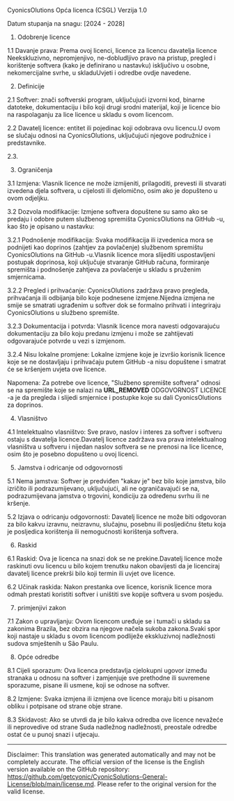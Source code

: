 CyonicsOlutions Opća licenca (CSGL)
Verzija 1.0

Datum stupanja na snagu: [2024 - 2028]

1. Odobrenje licence

1.1 Davanje prava: Prema ovoj licenci, licence za licencu davatelja licence Neekskluzivno, nepromjenjivo, ne-dobludljivo pravo na pristup, pregled i korištenje softvera (kako je definirano u nastavku) isključivo u osobne, nekomercijalne svrhe, u skladuUvjeti i odredbe ovdje navedene.

2. Definicije

2.1 Softver: znači softverski program, uključujući izvorni kod, binarne datoteke, dokumentaciju i bilo koji drugi srodni materijal, koji je licence bio na raspolaganju za lice licence u skladu s ovom licencom.

2.2 Davatelj licence: entitet ili pojedinac koji odobrava ovu licencu.U ovom se slučaju odnosi na CyonicsOlutions, uključujući njegove podružnice i predstavnike.

2.3.

3. Ograničenja

3.1 Izmjena: Vlasnik licence ne može izmijeniti, prilagoditi, prevesti ili stvarati izvedena djela softvera, u cijelosti ili djelomično, osim ako je dopušteno u ovom odjeljku.

3.2 Dozvola modifikacije: Izmjene softvera dopuštene su samo ako se predaju i odobre putem službenog spremišta CyonicsOlutions na GitHub -u, kao što je opisano u nastavku:

3.2.1 Podnošenje modifikacija: Svaka modifikacija ili izvedenica mora se podnijeti kao doprinos (zahtjev za povlačenje) službenom spremištu CyonicsOlutions na GitHub -u.Vlasnik licence mora slijediti uspostavljeni postupak doprinosa, koji uključuje stvaranje GitHub računa, formiranje spremišta i podnošenje zahtjeva za povlačenje u skladu s pruženim smjernicama.

3.2.2 Pregled i prihvaćanje: CyonicsOlutions zadržava pravo pregleda, prihvaćanja ili odbijanja bilo koje podnesene izmjene.Nijedna izmjena ne smije se smatrati ugrađenim u softver dok se formalno prihvati i integriraju CyonicsOlutions u službeno spremište.

3.2.3 Dokumentacija i potvrda: Vlasnik licence mora navesti odgovarajuću dokumentaciju za bilo koju predanu izmjenu i može se zahtijevati odgovarajuće potvrde u vezi s izmjenom.

3.2.4 Nisu lokalne promjene: Lokalne izmjene koje je izvršio korisnik licence koje se ne dostavljaju i prihvaćaju putem GitHub -a nisu dopuštene i smatrat će se kršenjem uvjeta ove licence.

Napomena: Za potrebe ove licence, "Službeno spremište softvera" odnosi se na spremište koje se nalazi na __URL_REMOVED__ ODGOVORNOST LICENCE -a je da pregleda i slijedi smjernice i postupke koje su dali CyonicsOlutions za doprinos.

4. Vlasništvo

4.1 Intelektualno vlasništvo: Sve pravo, naslov i interes za softver i softveru ostaju s davatelja licence.Davatelj licence zadržava sva prava intelektualnog vlasništva u softveru i nijedan naslov softvera se ne prenosi na lice licence, osim što je posebno dopušteno u ovoj licenci.

5. Jamstva i odricanje od odgovornosti

5.1 Nema jamstva: Softver je predviđen "kakav je" bez bilo koje jamstva, bilo izričito ili podrazumijevano, uključujući, ali ne ograničavajući se na, podrazumijevana jamstva o trgovini, kondiciju za određenu svrhu ili ne kršenje.

5.2 Izjava o odricanju odgovornosti: Davatelj licence ne može biti odgovoran za bilo kakvu izravnu, neizravnu, slučajnu, posebnu ili posljedičnu štetu koja je posljedica korištenja ili nemogućnosti korištenja softvera.

6. Raskid

6.1 Raskid: Ova je licenca na snazi ​​dok se ne prekine.Davatelj licence može raskinuti ovu licencu u bilo kojem trenutku nakon obavijesti da je licenciraj davatelj licence prekrši bilo koji termin ili uvjet ove licence.

6.2 Učinak raskida: Nakon prestanka ove licence, korisnik licence mora odmah prestati koristiti softver i uništiti sve kopije softvera u svom posjedu.

7. primjenjivi zakon

7.1 Zakon o upravljanju: Ovom licencom uređuje se i tumači u skladu sa zakonima Brazila, bez obzira na njegove načela sukoba zakona.Svaki spor koji nastaje u skladu s ovom licencom podliježe ekskluzivnoj nadležnosti sudova smještenih u São Paulu.

8. Opće odredbe

8.1 Cijeli sporazum: Ova licenca predstavlja cjelokupni ugovor između stranaka u odnosu na softver i zamjenjuje sve prethodne ili suvremene sporazume, pisane ili usmene, koji se odnose na softver.

8.2 Izmjene: Svaka izmjena ili izmjena ove licence moraju biti u pisanom obliku i potpisane od strane obje strane.

8.3 Skidavost: Ako se utvrdi da je bilo kakva odredba ove licence nevažeće ili neprovedive od strane Suda nadležnog nadležnosti, preostale odredbe ostat će u punoj snazi ​​i utjecaju.

---
Disclaimer: This translation was generated automatically and may not be completely accurate. The official version of the license is the English version available on the GitHub repository: https://github.com/getcyonic/CyonicSolutions-General-License/blob/main/license.md. Please refer to the original version for the valid license.